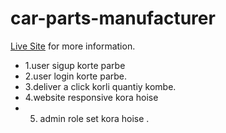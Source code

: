 # car-parts-manufacturer


 [Live Site](https://facebook.github.io/create-react-app/docs/deployment) for more information.
 
* 1.user sigup korte parbe
* 2.user login korte parbe.
* 3.deliver a click korli quantiy kombe.
* 4.website responsive kora hoise
* 5. admin role set kora hoise .
